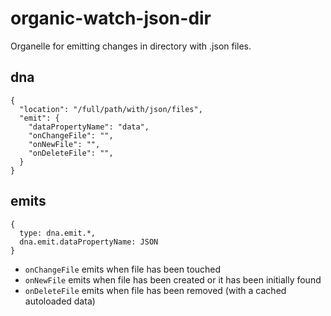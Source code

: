 # organic-watch-json-dir

Organelle for emitting changes in directory with .json files.

## dna

```
{
  "location": "/full/path/with/json/files",
  "emit": {
    "dataPropertyName": "data",
    "onChangeFile": "",
    "onNewFile": "",
    "onDeleteFile": "",
  }
}
```

## emits 

```
{
  type: dna.emit.*,
  dna.emit.dataPropertyName: JSON
}
```

* `onChangeFile` emits when file has been touched
* `onNewFile` emits when file has been created or it has been initially found
* `onDeleteFile` emits when file has been removed (with a cached autoloaded data)
